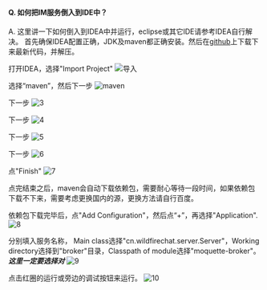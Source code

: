 
#### Q. 如何把IM服务倒入到IDE中？
A. 这里讲一下如何倒入到IDEA中并运行，eclipse或其它IDE请参考IDEA自行解决。
首先确保IDEA配置正确，JDK及maven都正确安装。然后在[github](https://github.com/wildfirechat/server/releases)上下载下来最新代码，并解压。

打开IDEA，选择"Import Project"
![导入](../resource/1.png)

选择“maven”，然后下一步
![maven](../resource/2.png)

下一步
![3](../resource/3.png)

下一步
![4](../resource/4.png)

下一步
![5](../resource/5.png)

下一步
![6](../resource/6.png)

点"Finish"
![7](../resource/7.png)

点完结束之后，maven会自动下载依赖包，需要耐心等待一段时间，如果依赖包下载不下来，需要考虑更换国内的源，更换方法请自行百度。

依赖包下载完毕后，点"Add Configuration"，然后点“+”，再选择"Application".
![8](../resource/8.png)

分别填入服务名称， Main class选择"cn.wildfirechat.server.Server"，Working directory选择到"broker"目录，Classpath of module选择"moquette-broker"。 ***这里一定要选择对***
![9](../resource/9.png)

点击红圈的运行或旁边的调试按钮来运行。
![10](../resource/10.png)
